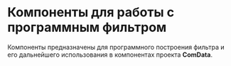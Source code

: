 ﻿# Компоненты для работы с программным фильтром

  Компоненты предназначены для программного построения фильтра и его дальнейшего использования в компонентах проекта **ComData**.

